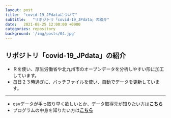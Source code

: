 ```yaml
---
layout: post
title:  "covid-19_JPdataについて"
subtitle:   "リポジトリ「covid-19_JPdata」の紹介"
date:   2021-08-25 12:00:00 +0900
categories: repository
background: '/img/posts/04.jpg'
---
```


## リポジトリ「covid-19_JPdata」の紹介
- Ｒを使い、厚生労働省や北九州市のオープンデータを分析しやすい形に加工しています。
- 毎日２３時過ぎに、バッチファイルを使い、自動でデータを更新しています。
---
- csvデータが手っ取り早く欲しいとか、データ取得元が知りたい方は[**こちら**](https://u-10bei.github.io/covid-19_JPdata/)
- プログラムの中身を知りたい方は[**こちら**](https://github.com/u-10bei/covid-19_JPdata)
